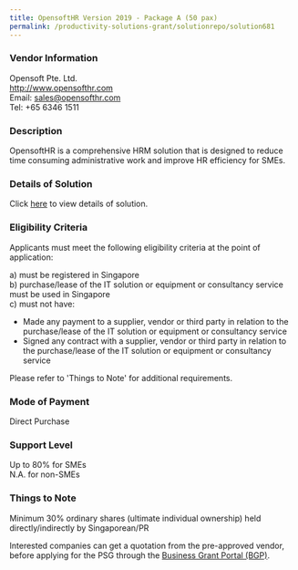 ```yaml
---
title: OpensoftHR Version 2019 - Package A (50 pax)
permalink: /productivity-solutions-grant/solutionrepo/solution681
---
```


### Vendor Information
Opensoft Pte. Ltd.<br>http://www.opensofthr.com<br>Email: sales@opensofthr.com<br>Tel: +65 6346 1511

### Description

OpensoftHR is a comprehensive HRM solution that is designed to reduce time consuming administrative work and improve HR efficiency for SMEs.







### Details of Solution

Click <a href='https://www.gobusiness.gov.sg/images/psg/Opensoft_Annex_3_Part_1.pdf' target='_blank'>here</a> to view details of solution.

### Eligibility Criteria

Applicants must meet the following eligibility criteria at the point of application:

a) must be registered in Singapore <br>
b) purchase/lease of the IT solution or equipment or consultancy service must be used in Singapore <br>
c) must not have:
- Made any payment to a supplier, vendor or third party in relation to the purchase/lease of the IT solution or equipment or consultancy service
- Signed any contract with a supplier, vendor or third party in relation to the purchase/lease of the IT solution or equipment or consultancy service

Please refer to 'Things to Note' for additional requirements.

### Mode of Payment
Direct Purchase

### Support Level
Up to 80% for SMEs <br>
N.A. for non-SMEs

### Things to Note
Minimum 30% ordinary shares (ultimate individual ownership) held directly/indirectly by Singaporean/PR

Interested companies can get a quotation from the pre-approved vendor, before applying for the PSG through the <a target='_blank' href='https://www.businessgrants.gov.sg/'>Business Grant Portal (BGP)</a>.
